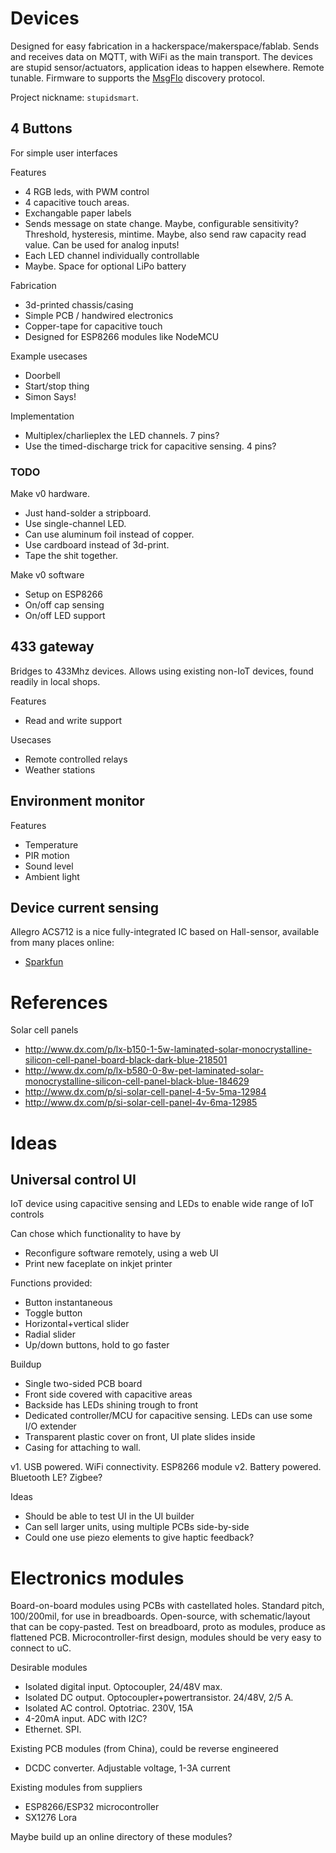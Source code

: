 
# Devices

Designed for easy fabrication in a hackerspace/makerspace/fablab.
Sends and receives data on MQTT, with WiFi as the main transport.
The devices are stupid sensor/actuators, application ideas to happen elsewhere. Remote tunable.
Firmware to supports the [MsgFlo](https://msgflo.org) discovery protocol.

Project nickname: `stupidsmart`.

## 4 Buttons

For simple user interfaces

Features

* 4 RGB leds, with PWM control
* 4 capacitive touch areas.
* Exchangable paper labels
* Sends message on state change.
Maybe, configurable sensitivity? Threshold, hysteresis, mintime.
Maybe, also send raw capacity read value. Can be used for analog inputs!
* Each LED channel individually controllable
* Maybe. Space for optional LiPo battery

Fabrication

* 3d-printed chassis/casing
* Simple PCB / handwired electronics 
* Copper-tape for capacitive touch
* Designed for ESP8266 modules like NodeMCU

Example usecases

* Doorbell
* Start/stop thing
* Simon Says!

Implementation

* Multiplex/charlieplex the LED channels. 7 pins?
* Use the timed-discharge trick for capacitive sensing. 4 pins?

### TODO

Make v0 hardware.
* Just hand-solder a stripboard.
* Use single-channel LED.
* Can use aluminum foil instead of copper.
* Use cardboard instead of 3d-print.
* Tape the shit together.

Make v0 software
* Setup on ESP8266
* On/off cap sensing
* On/off LED support


## 433 gateway

Bridges to 433Mhz devices.
Allows using existing non-IoT devices, found readily in local shops.

Features

* Read and write support

Usecases

* Remote controlled relays
* Weather stations

## Environment monitor

Features

* Temperature
* PIR motion
* Sound level
* Ambient light

## Device current sensing

Allegro ACS712 is a nice fully-integrated IC based on Hall-sensor, available from many places online:

* [Sparkfun](https://www.sparkfun.com/products/11005)

# References

Solar cell panels

* http://www.dx.com/p/lx-b150-1-5w-laminated-solar-monocrystalline-silicon-cell-panel-board-black-dark-blue-218501
* http://www.dx.com/p/lx-b580-0-8w-pet-laminated-solar-monocrystalline-silicon-cell-panel-black-blue-184629
* http://www.dx.com/p/si-solar-cell-panel-4-5v-5ma-12984
* http://www.dx.com/p/si-solar-cell-panel-4v-6ma-12985

# Ideas

## Universal control UI

IoT device using capacitive sensing and LEDs to enable wide range of IoT controls

Can chose which functionality to have by

* Reconfigure software remotely, using a web UI
* Print new faceplate on inkjet printer

Functions provided:

* Button instantaneous
* Toggle button
* Horizontal+vertical slider
* Radial slider
* Up/down buttons, hold to go faster

Buildup

* Single two-sided PCB board
* Front side covered with capacitive areas
* Backside has LEDs shining trough to front
* Dedicated controller/MCU for capacitive sensing. LEDs can use some I/O extender
* Transparent plastic cover on front, UI plate slides inside 
* Casing for attaching to wall.

v1. USB powered. WiFi connectivity. ESP8266 module
v2. Battery powered. Bluetooth LE? Zigbee? 


Ideas

* Should be able to test UI in the UI builder
* Can sell larger units, using multiple PCBs side-by-side
* Could one use piezo elements to give haptic feedback?

# Electronics modules

Board-on-board modules using PCBs with castellated holes.
Standard pitch, 100/200mil, for use in breadboards.
Open-source, with schematic/layout that can be copy-pasted.
Test on breadboard, proto as modules, produce as flattened PCB.
Microcontroller-first design, modules should be very easy to connect to uC.

Desirable modules

* Isolated digital input. Optocoupler, 24/48V max.
* Isolated DC output. Optocoupler+powertransistor. 24/48V, 2/5 A.
* Isolated AC control. Optotriac. 230V, 15A
* 4-20mA input. ADC with I2C?
* Ethernet. SPI.

Existing PCB modules (from China), could be reverse engineered

* DCDC converter. Adjustable voltage, 1-3A current

Existing modules from suppliers

* ESP8266/ESP32 microcontroller
* SX1276 Lora

Maybe build up an online directory of these modules?

